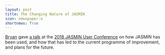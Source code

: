 ```yaml
---
layout: post
title: The Changing Nature of JASMIN
icon: newspaper-o
shortnews: True
---
```


[Bryan](/bio/bryan) gave [a talk](https://www.bnlawrence.net/talks/2018/06/jasmin-uc/) at the [2018 JASMIN User Conference](http://www.jasmin.ac.uk/jasmin2018/) on how JASMIN has been used, and how that has led to the current programme of improvement, and plans for the future.
